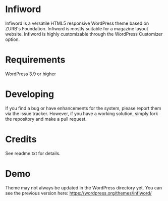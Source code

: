 Infiword
==========

Infiword is a versatile HTML5 responsive WordPress theme based on ZURB's Foundation. Infiword is mostly suitable for a magazine layout website. Infiword is highly customizable through the WordPress Customizer option.

Requirements
============

WordPress 3.9 or higher

Developing
==========

If you find a bug or have enhancements for the system, please report them via the issue tracker. However, if you have a working solution, simply fork the repository and make a pull request.

Credits
=======

See readme.txt for details.

Demo
=======

Theme may not always be updated in the WordPress directory yet. You can see the previous version here: https://wordpress.org/themes/infiword/